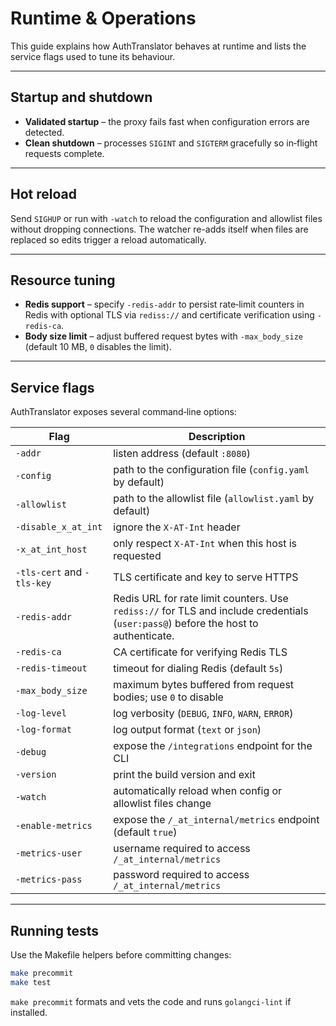 # Runtime & Operations

This guide explains how AuthTranslator behaves at runtime and lists the service flags used to tune its behaviour.

---

## Startup and shutdown

* **Validated startup** – the proxy fails fast when configuration errors are detected.
* **Clean shutdown** – processes `SIGINT` and `SIGTERM` gracefully so in‑flight requests complete.

---

## Hot reload

Send `SIGHUP` or run with `-watch` to reload the configuration and allowlist files without dropping connections. The watcher re-adds itself when files are replaced so edits trigger a reload automatically.

---

## Resource tuning

* **Redis support** – specify `-redis-addr` to persist rate‑limit counters in Redis with optional TLS via `rediss://` and certificate verification using `-redis-ca`.
* **Body size limit** – adjust buffered request bytes with `-max_body_size` (default 10 MB, `0` disables the limit).

---

## Service flags

AuthTranslator exposes several command‑line options:

| Flag | Description |
| ---- | ----------- |
| `-addr` | listen address (default `:8080`) |
| `-config` | path to the configuration file (`config.yaml` by default) |
| `-allowlist` | path to the allowlist file (`allowlist.yaml` by default) |
| `-disable_x_at_int` | ignore the `X-AT-Int` header |
| `-x_at_int_host` | only respect `X-AT-Int` when this host is requested |
| `-tls-cert` and `-tls-key` | TLS certificate and key to serve HTTPS |
| `-redis-addr` | Redis URL for rate limit counters. Use `rediss://` for TLS and include credentials (`user:pass@`) before the host to authenticate. |
| `-redis-ca` | CA certificate for verifying Redis TLS |
| `-redis-timeout` | timeout for dialing Redis (default `5s`) |
| `-max_body_size` | maximum bytes buffered from request bodies; use `0` to disable |
| `-log-level` | log verbosity (`DEBUG`, `INFO`, `WARN`, `ERROR`) |
| `-log-format` | log output format (`text` or `json`) |
| `-debug` | expose the `/integrations` endpoint for the CLI |
| `-version` | print the build version and exit |
| `-watch` | automatically reload when config or allowlist files change |
| `-enable-metrics` | expose the `/_at_internal/metrics` endpoint (default `true`) |
| `-metrics-user` | username required to access `/_at_internal/metrics` |
| `-metrics-pass` | password required to access `/_at_internal/metrics` |

---

## Running tests

Use the Makefile helpers before committing changes:

```bash
make precommit
make test
```

`make precommit` formats and vets the code and runs `golangci-lint` if installed.
